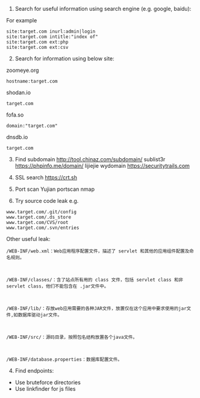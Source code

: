 1. Search for useful information using search engine (e.g. google, baidu):

For example
```
site:target.com inurl:admin|login
site:target.com intitle:"index of"
site:target.com ext:php
site:target.com ext:csv
```

2. Search for information using below site:

zoomeye.org
```
hostname:target.com
```
shodan.io
```
target.com
```
fofa.so
```
domain:"target.com"
```
dnsdb.io
```
target.com
```

3. Find subdomain
http://tool.chinaz.com/subdomain/
sublist3r
https://phpinfo.me/domain/
lijiejie
wydomain
https://securitytrails.com

4. SSL search
https://crt.sh

5. Port scan
Yujian portscan
nmap

6. Try source code leak
e.g.
```
www.target.com/.git/config
www.target.com/.ds_store
www.target.com/CVS/root
www.target.com/.svn/entries
```

Other useful leak:
```
/WEB-INF/web.xml：Web应用程序配置文件，描述了 servlet 和其他的应用组件配置及命名规则。



/WEB-INF/classes/：含了站点所有用的 class 文件，包括 servlet class 和非servlet class，他们不能包含在 .jar文件中。



/WEB-INF/lib/：存放web应用需要的各种JAR文件，放置仅在这个应用中要求使用的jar文件,如数据库驱动jar文件。



/WEB-INF/src/：源码目录，按照包名结构放置各个java文件。



/WEB-INF/database.properties：数据库配置文件。
```

4. Find endpoints:
- Use bruteforce directories
- Use linkfinder for js files



